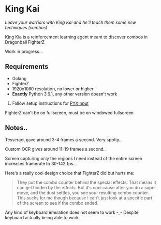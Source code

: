 # King Kai

*Leave your warriors with King Kai and he'll teach them some new techniques (combos)*

King Kia is a reinforcement learning agent meant to discover combos in Dragonball FighterZ

Work in progress...

## Requirements

 * Golang
 * FighterZ
 * 1920x1080 resolution, no lower *or* higher
 * **Exactly** Python 3.6.1, any other version doesn't work

 1. Follow setup instructions for [PYXInput](https://github.com/bayangan1991/PYXInput)

FighterZ can't be on fullscreen, must be on windowed fullscreen

## Notes..

Tesseract gave around 3-4 frames a second. Very spotty..

Custom OCR gives around 11-19 frames a second..

Screen capturing only the regions I need instead of the entire screen increases framerate to 30-142 fps...

Here's a really cool design choice that FighterZ did but hurts me:

> They put the combo counter behind the special effects. That means it can get hidden by the effects. But it's cool cause after you do a super move, and the dust settles, you see your resulting combo counter. This sucks for me though because I can't just look at a specific part of the screen to see if the combo ended.

Any kind of keyboard emulation does not seem to work -_- Despite keyboard actually being able to work


